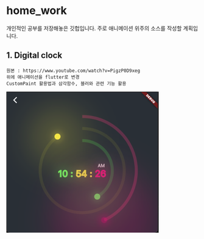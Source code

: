 # home_work

개인적인 공부를 저장해놓은 깃헙입니다. 
주로 애니메이션 위주의 소스를 작성할 계획입니다.

## 1. Digital clock
```
원본 : https://www.youtube.com/watch?v=PigzP0D9xeg
위에 애니메이션을 flutter로 변경
CustomPaint 활용법과 삼각함수, 블러와 관련 기능 활용
```
<img src="./assets/digital_clock.png" width="400" heigth="400">
